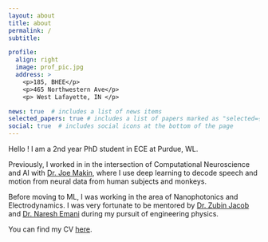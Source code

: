 ```yaml
---
layout: about
title: about
permalink: /
subtitle:  

profile:
  align: right
  image: prof_pic.jpg
  address: >
    <p>185, BHEE</p>
    <p>465 Northwestern Ave</p>
    <p> West Lafayette, IN </p>

news: true  # includes a list of news items
selected_papers: true # includes a list of papers marked as "selected={true}"
social: true  # includes social icons at the bottom of the page
---
```


Hello ! I am a 2nd year PhD student in ECE at Purdue, WL. 

Previously, I worked in in the intersection of Computational Neuroscience and AI with [Dr. Joe Makin](https://engineering.purdue.edu/MakinLab/people/ptProfile?resource_id=242786&group_id=242782&photo=right), where I use deep learning to decode speech and motion from neural data from human subjects and monkeys. 

Before moving to ML, I was working in the area of Nanophotonics and Electrodynamics. I was very fortunate to be mentored by [Dr. Zubin Jacob](https://electrodynamics.org/) and [Dr. Naresh Emani](https://people.iith.ac.in/nke/) during my pursuit of engineering physics. 

You can find my CV [here](../assets/pdf/Akshita_Kamsali_CV.pdf).